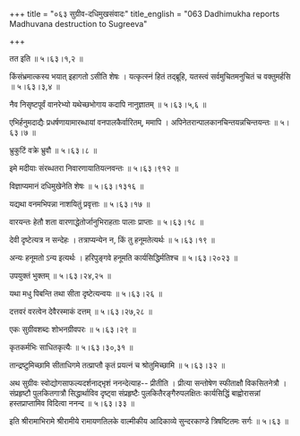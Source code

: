 +++
title = "०६३ सुग्रीव-दधिमुखसंवादः"
title_english = "063 Dadhimukha reports Madhuvana destruction to Sugreeva"

+++


तत इति  ॥  ५।६३।१,२  ॥   

  

किंसंभ्रमात्कस्य भयात् इहागतो ऽसीति शेषः । यत्कृत्स्नं हितं तद्ब्रूहि,
यतस्त्वं सर्वमुचितमनुचितं च वक्तुमर्हसि  ॥  ५।६३।३,४  ॥   

  

नैव निसृष्टपूर्वं वानरेभ्यो यथेच्छभोगाय कदापि नानुज्ञातम्  ॥  ५।६३।५,६
 ॥   

  

एभिर्हनुमदाद्यैः प्रधर्षणायामारब्धायां वनपालकैर्वारितम्, ममापि ।
अपिनेतरान्पालकानचिन्तयन्नचिन्तयन्तः  ॥  ५।६३।७  ॥   

  

भ्रुकुटिं वक्रे भ्रुवौ  ॥  ५।६३।८  ॥   

  

इमे मदीयाः संरब्धतरा निवारणायातियत्नवन्तः  ॥  ५।६३।९१२  ॥   

  

विज्ञाप्यमानं दधिमुखेनेति शेषः  ॥  ५।६३।१३१६  ॥   

  

यद्यथा वनमभिपन्ना नाशयितुं प्रवृत्ताः  ॥  ५।६३।१७  ॥   

  

वारयन्तः हेतौ शता वारणाद्धेतोर्जानुभिराहताः पालाः प्राप्ताः  ॥  ५।६३।१८
 ॥   

  

देवी दृष्टेत्यत्र न सन्देहः । तत्राप्यन्येन न, किं तु हनूमतेत्यर्थः  ॥ 
५।६३।१९  ॥   

  

अन्यः हनूमतो ऽन्य इत्यर्थः । हरिपुङ्गवे हनूमति कार्यसिद्धिर्मतिश्च  ॥ 
५।६३।२०२३  ॥   

  

उपयुक्तं भुक्तम्  ॥  ५।६३।२४,२५  ॥   

  

यथा मधु पिबन्ति तथा सीता दृष्टेत्यन्वयः  ॥  ५।६३।२६  ॥   

  

दत्तवरं वरत्वेन देवैरस्माकं दत्तम्  ॥  ५।६३।२७,२८  ॥   

  

एकः सुग्रीवशब्दः शोभनग्रीवपरः  ॥  ५।६३।२९  ॥   

  

कृतकर्मभिः साधितकृत्यैः  ॥  ५।६३।३०,३१  ॥   

  

तान्द्रष्टुमिच्छामि सीताधिगमे तत्प्राप्तौ कृतं प्रयत्नं च श्रोतुमिच्छामि
 ॥  ५।६३।३२  ॥   

  

अथ सुग्रीवः स्वोद्योगसाफल्यदर्शनाद्भृशं ननन्देत्याह-- प्रीतीति ।
प्रीत्या सन्तोषेण स्फीताक्षौ विकसितनेत्रौ । संप्रहृष्टौ पुलकितगात्रौ
सिद्धार्थाविव दृष्ट्वा संप्रहृष्टैः पुलकितैरङ्गैरुपलक्षितः कार्यसिद्धिं
बाह्वोरासन्नां हस्तप्राप्तामिव विदित्वा ननन्द  ॥  ५।६३।३३  ॥   

  

इति श्रीरामाभिरामे श्रीरामीये रामायणतिलके वाल्मीकीय आदिकाव्ये
सुन्दरकाण्डे त्रिषष्टितमः सर्गः  ॥  ५।६३  ॥   

  


